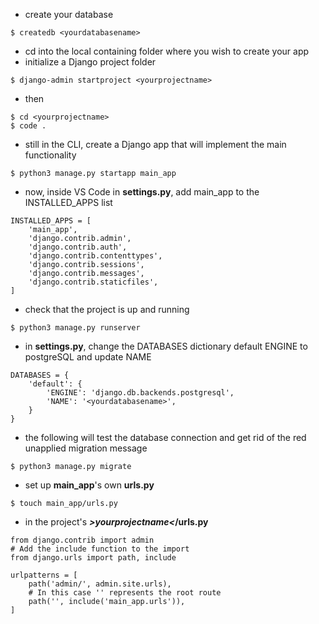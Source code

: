 * create your database
```
$ createdb <yourdatabasename>
```
* cd into the local containing folder where you wish to create your app
* initialize a Django project folder
```
$ django-admin startproject <yourprojectname>
```
* then
```
$ cd <yourprojectname>
$ code .
```
* still in the CLI, create a Django app that will implement the main functionality
```
$ python3 manage.py startapp main_app
```
* now, inside VS Code in **settings.py**, add main_app to the INSTALLED_APPS list
```
INSTALLED_APPS = [
	'main_app',
	'django.contrib.admin',
	'django.contrib.auth',
	'django.contrib.contenttypes',
	'django.contrib.sessions',
	'django.contrib.messages',
	'django.contrib.staticfiles',
]
```
* check that the project is up and running
```
$ python3 manage.py runserver
```
* in **settings.py**, change the DATABASES dictionary default ENGINE to postgreSQL and update NAME
```
DATABASES = {
    'default': {
        'ENGINE': 'django.db.backends.postgresql',
        'NAME': '<yourdatabasename>',
    }
}
```
* the following will test the database connection and get rid of the red unapplied migration message
```
$ python3 manage.py migrate
```
* set up **main_app**'s own **urls.py**
```
$ touch main_app/urls.py
```
* in the project's __*>yourprojectname<*/urls.py__
```
from django.contrib import admin
# Add the include function to the import
from django.urls import path, include

urlpatterns = [
    path('admin/', admin.site.urls),
    # In this case '' represents the root route
    path('', include('main_app.urls')),
]
```
